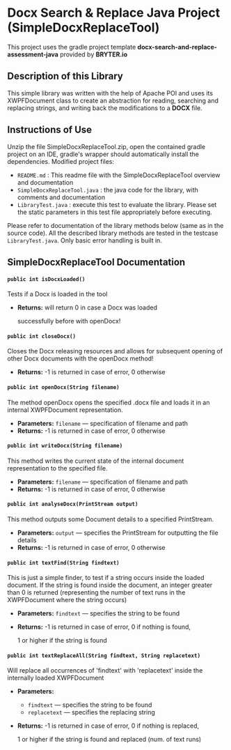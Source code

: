 # Docx Search & Replace Java Project (SimpleDocxReplaceTool)

This project uses the gradle project template **docx-search-and-replace-assessment-java** provided by **BRYTER.io**

## Description of this Library

This simple library was written with the help of Apache POI and uses its XWPFDocument class to create an abstraction for reading, searching and replacing strings, and writing back the modifications to a **DOCX** file.

## Instructions of Use

Unzip the file SimpleDocxReplaceTool.zip, open the contained gradle project on an IDE, gradle's wrapper should automatically install the dependencies. Modified project files:

* `README.md` : This readme file with the SimpleDocxReplaceTool overview and documentation
* `SimpleDocxReplaceTool.java` : the java code for the library, with comments and documentation
* `LibraryTest.java` : execute this test to evaluate the library. Please set the static parameters in this test file appropriately before executing.

Please refer to documentation of the library methods below (same as in the source code). All the described library methods are tested in the testcase `LibraryTest.java`. Only basic error handling is built in.

## SimpleDocxReplaceTool Documentation 

#### `public int isDocxLoaded()`

Tests if a Docx is loaded in the tool

 * **Returns:** will return 0 in case a Docx was loaded

     successfully before with openDocx!

#### `public int closeDocx()`

Closes the Docx releasing resources and allows for subsequent opening of other Docx documents with the openDocx method!

 * **Returns:** -1 is returned in case of error, 0 otherwise

#### `public int openDocx(String filename)`

The method openDocx opens the specified .docx file and loads it in an internal XWPFDocument representation.

 * **Parameters:** `filename` — specification of filename and path
 * **Returns:** -1 is returned in case of error, 0 otherwise

#### `public int writeDocx(String filename)`

This method writes the current state of the internal document representation to the specified file.

 * **Parameters:** `filename` — specification of filename and path
 * **Returns:** -1 is returned in case of error, 0 otherwise

#### `public int analyseDocx(PrintStream output)`

This method outputs some Document details to a specified PrintStream.

 * **Parameters:** `output` — specifies the PrintStream for outputting the file details
 * **Returns:** -1 is returned in case of error, 0 otherwise

#### `public int textFind(String findtext)`

This is just a simple finder, to test if a string occurs inside the loaded document. If the string is found inside the document, an integer greater than 0 is returned (representing the number of text runs in the XWPFDocument where the string occurs)

 * **Parameters:** `findtext` — specifies the string to be found
 * **Returns:** -1 is returned in case of error, 0 if nothing is found,

     1 or higher if the string is found

#### `public int textReplaceAll(String findtext, String replacetext)`

Will replace all occurrences of 'findtext' with 'replacetext' inside the internally loaded XWPFDocument

 * **Parameters:**
   * `findtext` — specifies the string to be found
   * `replacetext` — specifies the replacing string
 * **Returns:** -1 is returned in case of error, 0 if nothing is replaced,

     1 or higher if the string is found and replaced (num. of text runs)

